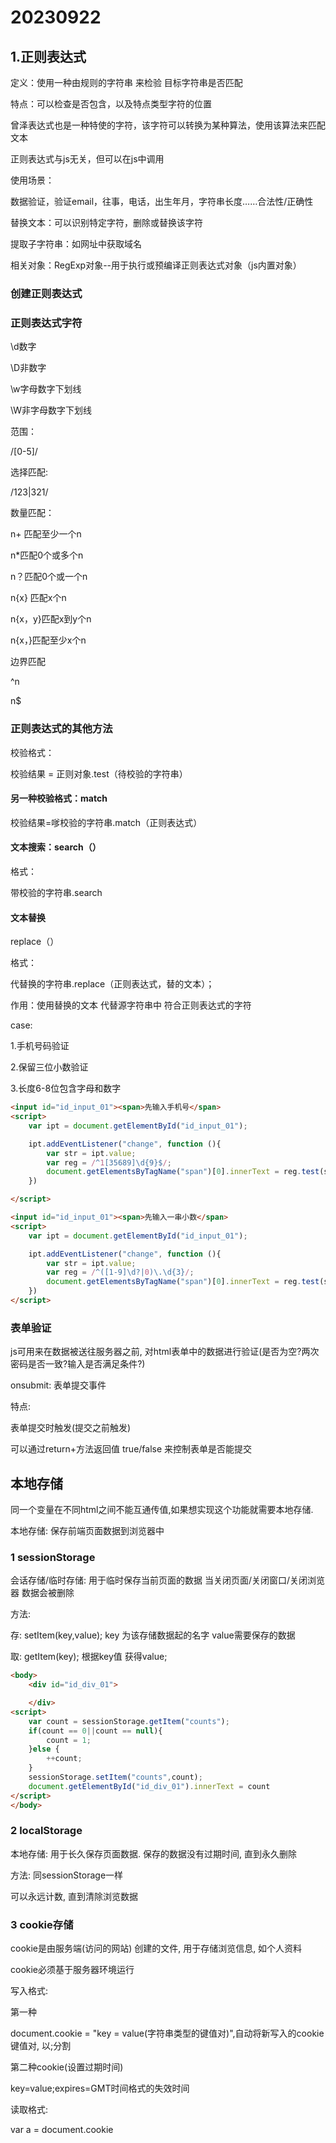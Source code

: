 # 20230922

## 1.正则表达式

定义：使用一种由规则的字符串 来检验 目标字符串是否匹配

特点：可以检查是否包含，以及特点类型字符的位置

曾泽表达式也是一种特使的字符，该字符可以转换为某种算法，使用该算法来匹配文本

正则表达式与js无关，但可以在js中调用

使用场景：

数据验证，验证email，往事，电话，出生年月，字符串长度……合法性/正确性

替换文本：可以识别特定字符，删除或替换该字符

提取子字符串：如网址中获取域名

相关对象：RegExp对象--用于执行或预编译正则表达式对象（js内置对象）

### 创建正则表达式

### 正则表达式字符

\d数字

\D非数字

\w字母数字下划线

\W非字母数字下划线

范围：

/[0-5]/

选择匹配:

/123|321/

数量匹配：

n+ 匹配至少一个n

n*匹配0个或多个n

n？匹配0个或一个n

n{x} 匹配x个n

n{x，y}匹配x到y个n

n{x，}匹配至少x个n

边界匹配

^n

n$

### 正则表达式的其他方法

校验格式：

校验结果 = 正则对象.test（待校验的字符串）

#### 另一种校验格式：match

校验结果=嗲校验的字符串.match（正则表达式）

#### 文本搜索：search（）

格式：

带校验的字符串.search

#### 文本替换

replace（）

格式：

代替换的字符串.replace（正则表达式，替的文本）；

作用：使用替换的文本 代替源字符串中 符合正则表达式的字符

case:

1.手机号码验证

2.保留三位小数验证

3.长度6-8位包含字母和数字

```html
<input id="id_input_01"><span>先输入手机号</span>
<script>
    var ipt = document.getElementById("id_input_01");

    ipt.addEventListener("change", function (){
        var str = ipt.value;
        var reg = /^1[35689]\d{9}$/;
        document.getElementsByTagName("span")[0].innerText = reg.test(str)? "手机号正确":"有误";
    })

</script>
```

```html
<input id="id_input_01"><span>先输入一串小数</span>
<script>
    var ipt = document.getElementById("id_input_01");

    ipt.addEventListener("change", function (){
        var str = ipt.value;
        var reg = /^([1-9]\d?|0)\.\d{3}/;
        document.getElementsByTagName("span")[0].innerText = reg.test(str)? "正确":"有误";
    })
</script>
```



### 表单验证

js可用来在数据被送往服务器之前, 对html表单中的数据进行验证(是否为空?两次密码是否一致?输入是否满足条件?)

onsubmit: 表单提交事件

特点:

表单提交时触发(提交之前触发)

可以通过return+方法返回值 true/false 来控制表单是否能提交

## 本地存储

同一个变量在不同html之间不能互通传值,如果想实现这个功能就需要本地存储.

本地存储: 保存前端页面数据到浏览器中

### 1 sessionStorage

会话存储/临时存储: 用于临时保存当前页面的数据 当关闭页面/关闭窗口/关闭浏览器 数据会被删除

方法:

存: setItem(key,value); key 为该存储数据起的名字 value需要保存的数据

取: getItem(key); 根据key值 获得value;

```html
<body>
    <div id="id_div_01">

    </div>
<script>
    var count = sessionStorage.getItem("counts");
    if(count == 0||count == null){
        count = 1;
    }else {
        ++count;
    }
    sessionStorage.setItem("counts",count);
    document.getElementById("id_div_01").innerText = count
</script>
</body>
```

### 2 localStorage

本地存储: 用于长久保存页面数据. 保存的数据没有过期时间, 直到永久删除

方法: 同sessionStorage一样

可以永远计数, 直到清除浏览数据

### 3 cookie存储

cookie是由服务端(访问的网站) 创建的文件, 用于存储浏览信息, 如个人资料

cookie必须基于服务器环境运行

写入格式:

第一种

document.cookie = "key = value(字符串类型的键值对)",自动将新写入的cookie键值对, 以;分割

第二种cookie(设置过期时间)

key=value;expires=GMT时间格式的失效时间

读取格式:

var a = document.cookie

